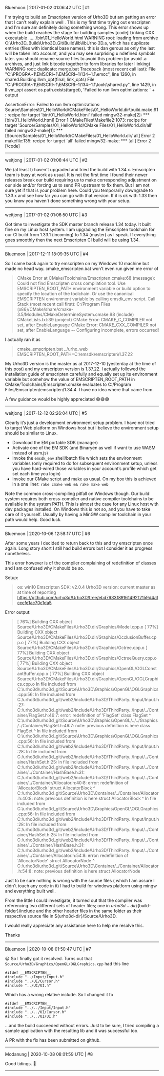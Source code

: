 Bluemoon | 2017-01-02 01:06:42 UTC | #1

I'm trying to build an Emscripten version of Urho3D but am getting an error that I can't really explain well . This is my first time trying out emscripten and I'm sure am definitely doing something wrong. This error shows up when the build reaches the stage for building samples
[code]
Linking CXX executable ..\..\..\bin\01_HelloWorld.html
WARNING  root: loading from archive C:\Urho3D_Build\Urho3D_Git\Build\lib\libUrho
3D.a, which has duplicate entries (files with identical base names). this is dan
gerous as only the last will be taken into account, and you may see surprising u
ndefined symbols later. you should rename source files to avoid this problem (or
 avoid .a archives, and just link bitcode together to form libraries for later l
inking)
WARNING  root:    duplicate: merge.bat
Traceback (most recent call last):
  File "C:\PROGRA~1\EMSCRI~1\EMSCRI~1\134~1.1\emcc", line 1260, in <module>
    shared.Building.llvm_opt(final, link_opts)
  File "C:\PROGRA~1\EMSCRI~1\EMSCRI~1\134~1.1\tools\shared.py", line 1429, in ll
vm_opt
    assert os.path.exists(target), 'Failed to run llvm optimizations: ' + output

AssertionError: Failed to run llvm optimizations:
Source\Samples\01_HelloWorld\CMakeFiles\01_HelloWorld.dir\build.make:91: recipe
for target 'bin/01_HelloWorld.html' failed
mingw32-make[2]: *** [bin/01_HelloWorld.html] Error 1
CMakeFiles\Makefile2:1073: recipe for target 'Source/Samples/01_HelloWorld/CMake
Files/01_HelloWorld.dir/all' failed
mingw32-make[1]: *** [Source/Samples/01_HelloWorld/CMakeFiles/01_HelloWorld.dir/
all] Error 2
makefile:135: recipe for target 'all' failed
mingw32-make: *** [all] Error 2
[/code]

-------------------------

weitjong | 2017-01-02 01:06:44 UTC | #2

We (at least I) haven't upgraded and tried the build with 1.34.x. Emscripten team is busy at work as usual. It is not the first time I found their newer releases break our build requiring us to make corresponding adjustment on our side and/or forcing us to send PR upstream to fix them. But I am not sure yet if that is your problem here. Could you temporarily downgrade to 1.33.x and see how far you can go with that version. If it is ok with 1.33 then you know you haven't done something wrong with your setup.

-------------------------

weitjong | 2017-01-02 01:06:50 UTC | #3

Got time to investigate the SDK master branch release 1.34 today. It built fine on my Linux host system. I am upgrading the Emscripten toolchain for our CI build from 1.33.1 (incoming) to 1.34 (master) as I speak. If everything goes smoothly then the next Emscripten CI build will be using 1.34.

-------------------------

Bluemoon | 2017-12-11 18:09:35 UTC | #4

So I came back again to try emscripten on my Windows 10 machine but made no head way. cmake_emscripten.bat won't even run given me error of

> CMake Error at CMake/Toolchains/Emscripten.cmake:68 (message):
  Could not find Emscripten cross compilation tool.  Use EMSCRIPTEN_ROOT_PATH
  environment variable or build option to specify the location of the
  toolchain.  Or use the canonical EMSCRIPTEN environment variable by calling
  emsdk_env script.
Call Stack (most recent call first):
  C:/Program Files (x86)/CMake/share/cmake-3.5/Modules/CMakeDetermineSystem.cmake:98 (include)
  CMakeLists.txt:39 (project)
CMake Error: CMAKE_C_COMPILER not set, after EnableLanguage
CMake Error: CMAKE_CXX_COMPILER not set, after EnableLanguage
-- Configuring incomplete, errors occurred!

I actually ran it as 
>cmake_emscripten.bat ../urho_web  EMSCRIPTEN_ROOT_PATH=C:\emsdk\emscripten\1.37.22

My Urho3D version is the master as at 2017-12-10 (yesterday at the time of this post) and my emscripten version is 1.37.22. I actually followed the installation guide of emscripten carefully and equally set up its environment variable but somehow the value of EMSCRIPTEN_ROOT_PATH in  CMake/Toolchains/Emscripten.cmake evaluates to C:/Program Files/Emscripten/emscripten/1.34.4. I have no idea where that came from.

A few guidance would be highly appreciated :sweat_smile::sweat_smile::sweat_smile:

-------------------------

weitjong | 2017-12-12 02:26:04 UTC | #5

Clearly it’s just a development environment setup problem. I have not tried to target Web platform on Windows host but I believe the environment setup should be similar to Linux.

* Download the EM portable SDK (manager)
* Activate one of the EM SDK (and Binaryen as well if want to use WASM instead of asm.js)
* Invoke the `emsdk_env` shell/batch file which sets the environment variables (only required to do for subsequent environment setup, unless you have hard-wired those variables in your account’s profile which get set each time you login)
* Invoke our CMake script and make as usual. On my box this is achieved in a one liner: `rake cmake web && rake make web`

Note the common cross-compiling pitfall on Windows though. Our build system requires both cross-compiler and native compiler toolchains to be available in the system PATH. This is almost the case for any Linux host with dev packages installed. On Windows this is not so, and you have to take care of it yourself. Usually by having a MinGW compiler toolchain in your path would help. Good luck.

-------------------------

Bluemoon | 2020-10-06 12:58:17 UTC | #6

After some years I decided to return back to this and try emscripten once again. Long story short I still had build errors but I consider it as progress nonetheless. 

This error however is of the compiler complaining of redefinition of classes and I am confused why it should be so. 

Setup:
> os: win10
Emscripten SDK: v2.0.4
Urho3D version: current master as at time of reporting https://github.com/urho3d/Urho3D/tree/ebd7633f8916149212159d4a1cccfe1ac70c1da5 

Error output:
> [ 76%] Building CXX object Source/Urho3D/CMakeFiles/Urho3D.dir/Graphics/Model.cpp.o
> [ 77%] Building CXX object Source/Urho3D/CMakeFiles/Urho3D.dir/Graphics/OcclusionBuffer.cpp.o
> [ 77%] Building CXX object Source/Urho3D/CMakeFiles/Urho3D.dir/Graphics/Octree.cpp.o
> [ 77%] Building CXX object Source/Urho3D/CMakeFiles/Urho3D.dir/Graphics/OctreeQuery.cpp.o
> [ 77%] Building CXX object Source/Urho3D/CMakeFiles/Urho3D.dir/Graphics/OpenGL/OGLConstantBuffer.cpp.o
> [ 77%] Building CXX object Source/Urho3D/CMakeFiles/Urho3D.dir/Graphics/OpenGL/OGLGraphics.cpp.o
> In file included from C:\urho3d\urho3d_git\Source\Urho3D\Graphics\OpenGL\OGLGraphics.cpp:56:
> In file included from C:/urho3d/urho3d_git/web2/include/Urho3D/ThirdParty\../Input/Input.h:27:
> C:/urho3d/urho3d_git/web2/include/Urho3D/ThirdParty\../Input/../Container/FlagSet.h:46:7: error: redefinition of 'FlagSet'
> class FlagSet
>       ^
> C:\urho3d\urho3d_git\Source\Urho3D\Graphics\OpenGL/../../Graphics/../Container/FlagSet.h:46:7: note: previous definition is here
> class FlagSet
>       ^
> In file included from C:\urho3d\urho3d_git\Source\Urho3D\Graphics\OpenGL\OGLGraphics.cpp:56:
> In file included from C:/urho3d/urho3d_git/web2/include/Urho3D/ThirdParty\../Input/Input.h:28:
> In file included from C:/urho3d/urho3d_git/web2/include/Urho3D/ThirdParty\../Input/../Container/HashSet.h:25:
> In file included from C:/urho3d/urho3d_git/web2/include/Urho3D/ThirdParty\../Input/../Container/../Container/HashBase.h:31:
> C:/urho3d/urho3d_git/web2/include/Urho3D/ThirdParty\../Input/../Container/../Container/Allocator.h:40:8: error: redefinition of 'AllocatorBlock'
> struct AllocatorBlock
>        ^
> C:/urho3d\urho3d_git\Source\Urho3D\Container/../Container/Allocator.h:40:8: note: previous definition is here
> struct AllocatorBlock
>        ^
> In file included from C:\urho3d\urho3d_git\Source\Urho3D\Graphics\OpenGL\OGLGraphics.cpp:56:
> In file included from C:/urho3d/urho3d_git/web2/include/Urho3D/ThirdParty\../Input/Input.h:28:
> In file included from C:/urho3d/urho3d_git/web2/include/Urho3D/ThirdParty\../Input/../Container/HashSet.h:25:
> In file included from C:/urho3d/urho3d_git/web2/include/Urho3D/ThirdParty\../Input/../Container/../Container/HashBase.h:31:
> C:/urho3d/urho3d_git/web2/include/Urho3D/ThirdParty\../Input/../Container/../Container/Allocator.h:54:8: error: redefinition of 'AllocatorNode'
> struct AllocatorNode
>        ^
> C:/urho3d\urho3d_git\Source\Urho3D\Container/../Container/Allocator.h:54:8: note: previous definition is here
> struct AllocatorNode

Just to be sure nothing is wrong with the source files ( which I am assure I didn't touch any code in it) I had to build for windows platform using mingw and everything built well. 

From the little I could investigate, it turned out that the compiler was referencing two different sets of header files; one in ${urho3d-dir}/${build-folder}/include and the other header files in the same folder as their respective source file in  ${urho3d-dir}/Source/Urho3D.

I would really appreciate any assistance here to help me resolve this.

Thanks

-------------------------

Bluemoon | 2020-10-08 01:50:47 UTC | #7

:grinning:
So I finally got it resolved. Turns out that `Source/Urho3D/Graphics/OpenGL/OGLGraphics.cpp` had this line
```
#ifdef __EMSCRIPTEN__
#include "../Input/Input.h"
#include "../UI/Cursor.h"
#include "../UI/UI.h"
```

Which has a wrong relative include. So I changed it to
```
#ifdef __EMSCRIPTEN__
#include "../../Input/Input.h"
#include "../../UI/Cursor.h"
#include "../../UI/UI.h"
```
...and the build succeeded without errors. Just to be sure, I tried compiling a sample application with the resulting lib and it was successful too.

A PR with the fix has been submitted on github.

-------------------------

Modanung | 2020-10-08 08:01:59 UTC | #8

Good tidings. :slightly_smiling_face:

-------------------------

